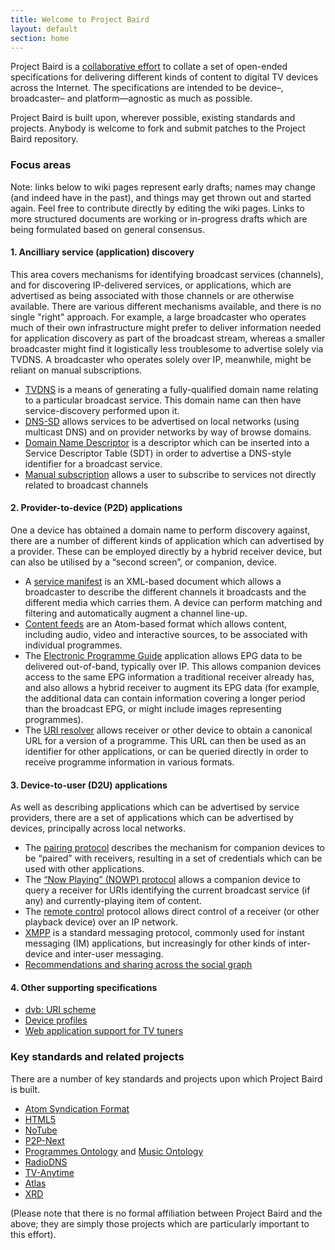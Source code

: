 ```yaml
---
title: Welcome to Project Baird
layout: default
section: home
---
```


Project Baird is a [collaborative effort](/getting-involved/)
to collate a set of open-ended specifications for delivering different kinds
of content to digital TV devices across the Internet. The specifications
are intended to be device–, broadcaster– and platform—agnostic as much
as possible.

Project Baird is built upon, wherever possible, existing standards and
projects. Anybody is welcome to fork and submit patches to the Project
Baird repository.

### Focus areas

Note: links below to wiki pages represent early drafts; names may change (and indeed
have in the past), and things may get thrown out and started again. Feel free to
contribute directly by editing the wiki pages. Links to more structured documents
are working or in-progress drafts which are being formulated based on general
consensus.

#### 1. Ancilliary service (application) discovery

This area covers mechanisms for identifying broadcast services (channels),
and for discovering IP-delivered services, or applications, which are advertised
as being associated with those channels or are otherwise available. There are
various different mechanisms available, and there is no single "right" approach.
For example, a large broadcaster who operates much of their own infrastructure
might prefer to deliver information needed for application discovery as part of
the broadcast stream, whereas a smaller broadcaster might find it logistically
less troublesome to advertise solely via TVDNS. A broadcaster who operates
solely over IP, meanwhile, might be reliant on manual subscriptions.

* [TVDNS](discovery/tvdns/) is a means of generating a fully-qualified domain name relating to a particular broadcast service. This domain name can then have service-discovery performed upon it.
* [DNS-SD](discovery/bonjour/) allows services to be advertised on local networks (using multicast DNS) and on provider networks by way of browse domains.
* [Domain Name Descriptor](discovery/dnd/) is a descriptor which can be inserted into a Service Descriptor Table (SDT) in order to advertise a DNS-style identifier for a broadcast service.
* [Manual subscription](discovery/subscriptions/) allows a user to subscribe to services not directly related to broadcast channels

#### 2. Provider-to-device (P2D) applications

One a device has obtained a domain name to perform discovery against, there
are a number of different kinds of application which can advertised by a
provider. These can be employed directly by a hybrid receiver device, but
can also be utilised by a “second screen”, or companion, device.

* A [service manifest](http://wiki.github.com/nexgenta/Baird/service-manifests) is an XML-based document which allows a broadcaster to describe the different channels it broadcasts and the different media which carries them. A device can perform matching and filtering and automatically augment a channel line-up.
* [Content feeds](http://wiki.github.com/nexgenta/Baird/content-feeds) are an Atom-based format which allows content, including audio, video and interactive sources, to be associated with individual programmes.
* The [Electronic Programme Guide](applications/epg/) application allows EPG data to be delivered out-of-band, typically over IP. This allows companion devices access to the same EPG information a traditional receiver already has, and also allows a hybrid receiver to augment its EPG data (for example, the additional data can contain information covering a longer period than the broadcast EPG, or might include images representing programmes).
* The [URI resolver](http://wiki.github.com/nexgenta/Baird/programmes-ontology-resolver) allows receiver or other device to obtain a canonical URL for a version of a programme. This URL can then be used as an identifier for other applications, or can be queried directly in order to receive programme information in various formats.

#### 3. Device-to-user (D2U) applications

As well as describing applications which can be advertised by service providers, there are a set of applications which can be advertised by devices, principally across local networks.

* The [pairing protocol](http://wiki.github.com/nexgenta/Baird/pairing-protocol) describes the mechanism for companion devices to be “paired” with receivers, resulting in a set of credentials which can be used with other applications.
* The [“Now Playing” (NOWP) protocol](specs/draft-mcroberts-nowp.html) allows a companion device to query a receiver for URIs identifying the current broadcast service (if any) and currently-playing item of content.
* The [remote control](http://wiki.github.com/nexgenta/Baird/ip-remote-control) protocol allows direct control of a receiver (or other playback device) over an IP network.
* [XMPP](http://wiki.github.com/nexgenta/Baird/xmpp) is a standard messaging protocol, commonly used for instant messaging (IM) applications, but increasingly for other kinds of inter-device and inter-user messaging.
* [Recommendations and sharing across the social graph](http://wiki.github.com/nexgenta/Baird/social-graph)

#### 4. Other supporting specifications

* [dvb: URI scheme](specs/draft-mcroberts-uri-dvb.html)
* [Device profiles](http://wiki.github.com/nexgenta/Baird/device-profiles)
* [Web application support for TV tuners](http://wiki.github.com/nexgenta/Baird/javascript-support-for-tuners)

### Key standards and related projects

There are a number of key standards and projects upon which Project Baird is
built.

* [Atom Syndication Format](http://atompub.org/)
* [HTML5](http://dev.w3.org/html5/spec/Overview.html)
* [NoTube](http://notube.org/)
* [P2P-Next](http://www.p2p-next.org/)
* [Programmes Ontology](http://www.bbc.co.uk/ontologies/programmes/) and [Music Ontology](http://musicontology.com/)
* [RadioDNS](http://www.radiodns.org/)
* [TV-Anytime](http://www.tv-anytime.org/)
* [Atlas](http://docs.atlasapi.org/)
* [XRD](http://hueniverse.com/xrd/)

(Please note that there is no formal affiliation between Project Baird
and the above; they are simply those projects which are particularly important
to this effort).
